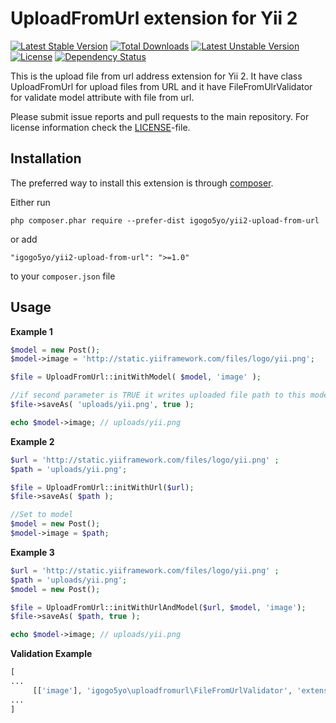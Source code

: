 UploadFromUrl extension for Yii 2
=====================================
[![Latest Stable Version](https://poser.pugx.org/igogo5yo/yii2-upload-from-url/v/stable)](https://packagist.org/packages/igogo5yo/yii2-upload-from-url) [![Total Downloads](https://poser.pugx.org/igogo5yo/yii2-upload-from-url/downloads)](https://packagist.org/packages/igogo5yo/yii2-upload-from-url) [![Latest Unstable Version](https://poser.pugx.org/igogo5yo/yii2-upload-from-url/v/unstable)](https://packagist.org/packages/igogo5yo/yii2-upload-from-url) [![License](https://poser.pugx.org/igogo5yo/yii2-upload-from-url/license)](https://packagist.org/packages/igogo5yo/yii2-upload-from-url) [![Dependency Status](https://www.versioneye.com/user/projects/550c2c20a80b5fc12d000271/badge.svg?style=flat)](https://www.versioneye.com/user/projects/550c2c20a80b5fc12d000271)

This is the upload file from url address extension for Yii 2. It have class UploadFromUrl for upload files from URL and it have FileFromUlrValidator for validate model attribute with file from url.

Please submit issue reports and pull requests to the main repository.
For license information check the [LICENSE](LICENSE.md)-file.

Installation
------------

The preferred way to install this extension is through [composer](http://getcomposer.org/download/).

Either run

```
php composer.phar require --prefer-dist igogo5yo/yii2-upload-from-url
```

or add

```
"igogo5yo/yii2-upload-from-url": ">=1.0"
```

to your `composer.json` file


Usage
----

**Example 1**
```php
$model = new Post();
$model->image = 'http://static.yiiframework.com/files/logo/yii.png';

$file = UploadFromUrl::initWithModel( $model, 'image' );

//if second parameter is TRUE it writes uploaded file path to this model property 
$file->saveAs( 'uploads/yii.png', true );   

echo $model->image; // uploads/yii.png
```


**Example 2**
```php
$url = 'http://static.yiiframework.com/files/logo/yii.png' ;
$path = 'uploads/yii.png';

$file = UploadFromUrl::initWithUrl($url);
$file->saveAs( $path );   

//Set to model
$model = new Post();
$model->image = $path;
```


**Example 3**
```php
$url = 'http://static.yiiframework.com/files/logo/yii.png' ;
$path = 'uploads/yii.png';
$model = new Post();

$file = UploadFromUrl::initWithUrlAndModel($url, $model, 'image');
$file->saveAs( $path, true );   

echo $model->image; // uploads/yii.png
```

**Validation Example**
```php
[
...
     [['image'], 'igogo5yo\uploadfromurl\FileFromUrlValidator', 'extensions' => 'csv', 'mimeTypes' => 'text/plain'],
...
]
```
